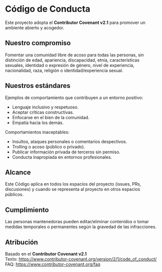 # Código de Conducta

Este proyecto adopta el **Contributor Covenant v2.1** para promover un ambiente abierto y acogedor.

## Nuestro compromiso
Fomentar una comunidad libre de acoso para todas las personas, sin distinción de edad, apariencia, discapacidad, etnia,
características sexuales, identidad o expresión de género, nivel de experiencia, nacionalidad, raza, religión o identidad/experiencia sexual.

## Nuestros estándares
Ejemplos de comportamiento que contribuyen a un entorno positivo:
- Lenguaje inclusivo y respetuoso.
- Aceptar críticas constructivas.
- Enfocarse en el bien de la comunidad.
- Empatía hacia los demás.

Comportamientos inaceptables:
- Insultos, ataques personales o comentarios despectivos.
- Trolling o acoso (público o privado).
- Publicar información privada de terceros sin permiso.
- Conducta inapropiada en entornos profesionales.

## Alcance
Este Código aplica en todos los espacios del proyecto (issues, PRs, discusiones) y cuando se representa al proyecto en otros espacios públicos.

## Cumplimiento
Las personas mantenedoras pueden editar/eliminar contenidos o tomar medidas temporales o permanentes según la gravedad de las infracciones.

## Atribución
Basado en el **Contributor Covenant v2.1**  
Texto: https://www.contributor-covenant.org/version/2/1/code_of_conduct/  
FAQ: https://www.contributor-covenant.org/faq

